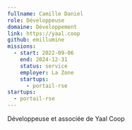 ```yaml
---
fullname: Camille Daniel
role: Développeuse
domaine: Développement
link: https://yaal.coop
github: emillumine
missions:
  - start: 2022-09-06
    end: 2024-12-31
    status: service
    employer: La Zone
    startups:
      - portail-rse
startups:
  - portail-rse
---
```

Développeuse et associée de Yaal Coop